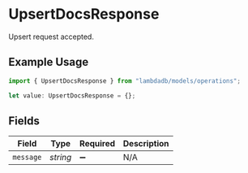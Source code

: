 # UpsertDocsResponse

Upsert request accepted.

## Example Usage

```typescript
import { UpsertDocsResponse } from "lambdadb/models/operations";

let value: UpsertDocsResponse = {};
```

## Fields

| Field              | Type               | Required           | Description        |
| ------------------ | ------------------ | ------------------ | ------------------ |
| `message`          | *string*           | :heavy_minus_sign: | N/A                |